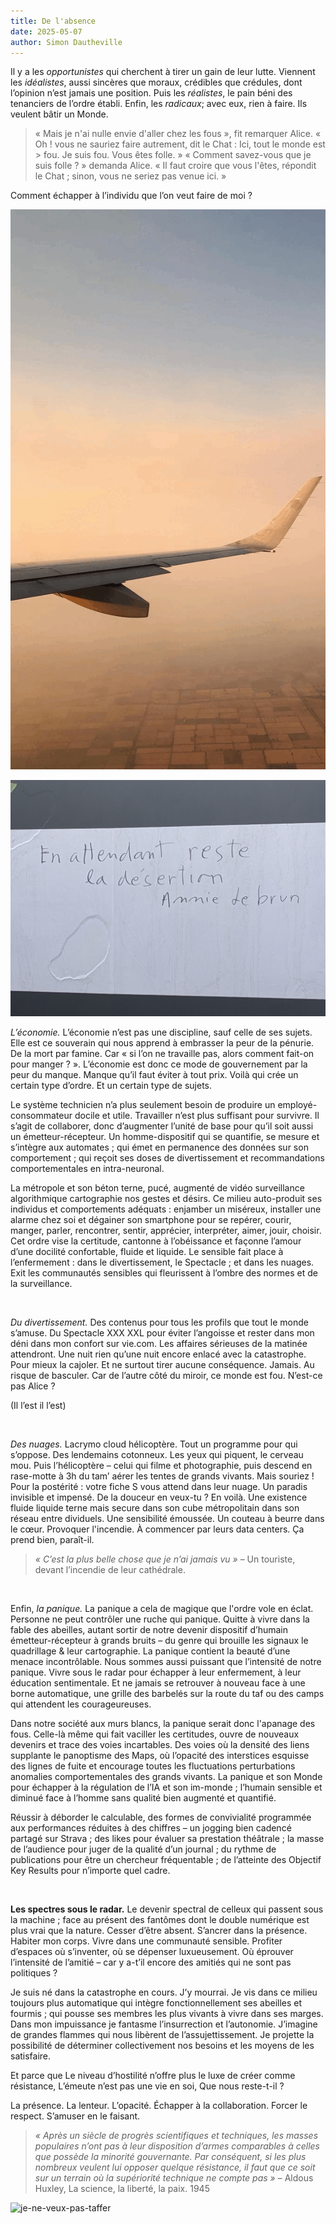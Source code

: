 ```yaml
---
title: De l'absence
date: 2025-05-07
author: Simon Dautheville
---
```


Il y a les *opportunistes* qui cherchent à tirer un gain de leur lutte. Viennent les *idéalistes*, aussi sincères que moraux, crédibles que crédules, dont l’opinion n’est jamais une position. Puis les *réalistes*, le pain béni des tenanciers de l’ordre établi. Enfin, les *radicaux*; avec eux, rien à faire. Ils veulent bâtir un Monde.

> « Mais je n'ai nulle envie d'aller chez les fous », fit remarquer Alice.
> « Oh ! vous ne sauriez faire autrement, dit le Chat : Ici, tout le monde est > fou. Je suis fou. Vous êtes folle. »
> « Comment savez-vous que je suis folle ? » demanda Alice.
> « Il faut croire que vous l'êtes, répondit le Chat ; sinon, vous ne seriez pas venue ici. »

Comment échapper à l’individu que l’on veut faire de moi ?

![photo](planes.gif)

![desertion-annie-lebrun](https://raw.githubusercontent.com/EduGonO/bcphl-tests/main/public/media/articles/Automaton/desertion-annie-lebrun.jpeg)


*L’économie.*
L’économie n’est pas une discipline, sauf celle de ses sujets. Elle est ce souverain qui nous apprend à embrasser la peur de la pénurie. De la mort par famine. Car « si l’on ne travaille pas, alors comment fait-on pour manger ? ».  L’économie est donc ce mode de gouvernement par la peur du manque. Manque qu’il faut éviter à tout prix. Voilà qui crée un certain type d’ordre. Et un certain type de sujets.

Le système technicien n’a plus seulement besoin de produire un employé-consommateur docile et utile. Travailler n’est plus suffisant pour survivre. Il s’agit de collaborer, donc d’augmenter l’unité de base pour qu’il soit aussi un émetteur-récepteur. Un homme-dispositif qui se quantifie, se mesure et s’intègre aux automates ; qui émet en permanence des données sur son comportement ; qui reçoit ses doses de divertissement et recommandations comportementales en intra-neuronal.

La métropole et son béton terne, pucé, augmenté de vidéo surveillance algorithmique cartographie nos gestes et désirs. Ce milieu auto-produit ses individus et comportements adéquats : enjamber un miséreux, installer une alarme chez soi et dégainer son smartphone pour se repérer, courir, manger, parler, rencontrer, sentir, apprécier, interpréter, aimer, jouir, choisir. Cet ordre vise la certitude, cantonne à l’obéissance et façonne l’amour d’une docilité confortable, fluide et liquide. Le sensible fait place à l’enfermement : dans le divertissement, le Spectacle ; et dans les nuages. Exit les communautés sensibles qui fleurissent à l’ombre des normes et de la surveillance. 

⠀

*Du divertissement.*
Des contenus pour tous les profils que tout le monde s’amuse. Du Spectacle XXX XXL pour éviter l’angoisse et rester dans mon déni dans mon confort sur vie.com. Les affaires sérieuses de la matinée attendront. Une nuit rien qu’une nuit encore enlacé avec la catastrophe. Pour mieux la cajoler. Et ne surtout tirer aucune conséquence. Jamais. Au risque de basculer. Car de l’autre côté du miroir, ce monde est fou. N’est-ce pas Alice ?

(Il l’est il l’est)

⠀

*Des nuages.*
Lacrymo cloud hélicoptère. Tout un programme pour qui s’oppose. Des lendemains cotonneux. Les yeux qui piquent, le cerveau mou. Puis l’hélicoptère – celui qui filme et photographie, puis descend en rase-motte à 3h du tam’ aérer les tentes de grands vivants. Mais souriez ! Pour la postérité : votre fiche S vous attend dans leur nuage. Un paradis invisible et impensé. De la douceur en veux-tu ? En voilà. Une existence fluide liquide terne mais secure dans son cube métropolitain dans son réseau entre dividuels. Une sensibilité émoussée. Un couteau à beurre dans le cœur. Provoquer l'incendie. À commencer par leurs data centers. Ça prend bien, paraît-il.

> *« C’est la plus belle chose que je n’ai jamais vu »*
> – Un touriste, devant l’incendie de leur cathédrale.

⠀

Enfin, *la panique.*
La panique a cela de magique que l'ordre vole en éclat. Personne ne peut contrôler une ruche qui panique. Quitte à vivre dans la fable des abeilles, autant sortir de notre devenir dispositif d’humain émetteur-récepteur à grands bruits – du genre qui brouille les signaux le quadrillage & leur cartographie. La panique contient la beauté d’une menace incontrôlable. Nous sommes aussi puissant que l’intensité de notre panique. Vivre sous le radar pour échapper à leur enfermement, à leur éducation sentimentale. Et ne jamais se retrouver à nouveau face à une borne automatique, une grille des barbelés sur la route du taf ou des camps qui attendent les courageureuses.

Dans notre société aux murs blancs, la panique serait donc l'apanage des fous. Celle-là même qui fait vaciller les certitudes, ouvre de nouveaux devenirs et trace des voies incartables. Des voies où la densité des liens supplante le panoptisme des Maps, où l’opacité des interstices esquisse des lignes de fuite et encourage toutes les fluctuations perturbations anomalies comportementales des grands vivants. La panique et son Monde pour échapper à la régulation de l’IA et son im-monde ; l’humain sensible et diminué face à l’homme sans qualité bien augmenté et quantifié.

Réussir à déborder le calculable, des formes de convivialité programmée aux performances réduites à des chiffres – un jogging bien cadencé partagé sur Strava ; des likes pour évaluer sa prestation théâtrale ; la masse de l’audience pour juger de la qualité d’un journal ; du rythme de publications pour être un chercheur fréquentable ; de l’atteinte des Objectif Key Results pour n’importe quel cadre.

⠀

**Les spectres sous le radar.**
Le devenir spectral de celleux qui passent sous la machine ; face au présent des fantômes dont le double numérique est plus vrai que la nature. Cesser d’être absent. S’ancrer dans la présence. Habiter mon corps. Vivre dans une communauté sensible. Profiter d’espaces où s’inventer, où se dépenser luxueusement. Où éprouver l’intensité de l’amitié – car y a-t’il encore des amitiés qui ne sont pas politiques ? 

Je suis né dans la catastrophe en cours. J’y mourrai.
Je vis dans ce milieu toujours plus automatique qui intègre fonctionnellement ses abeilles et fourmis ; qui pousse ses membres les plus vivants à vivre dans ses marges. Dans mon impuissance je fantasme l’insurrection et l’autonomie. J’imagine de grandes flammes qui nous libèrent de l’assujettissement. Je projette la possibilité de déterminer collectivement nos besoins et les moyens de les satisfaire. 

Et parce que 
Le niveau d’hostilité n’offre plus le luxe de créer comme résistance, 
L’émeute n’est pas une vie en soi,
Que nous reste-t-il ? 

La présence. La lenteur. L’opacité.
Échapper à la collaboration. Forcer le respect. S’amuser en le faisant.

> *« Après un siècle de progrès scientifiques et techniques, les masses populaires n’ont pas à leur disposition d’armes comparables à celles que possède la minorité gouvernante. Par conséquent, si les plus nombreux veulent lui opposer quelque résistance, il faut que ce soit sur un terrain où la supériorité technique ne compte pas »*
> – Aldous Huxley, La science, la liberté, la paix. 1945

![je-ne-veux-pas-taffer](https://raw.githubusercontent.com/EduGonO/bcphl-tests/main/public/media/articles/Automaton/je-ne-veux-pas-taffer.jpeg)

